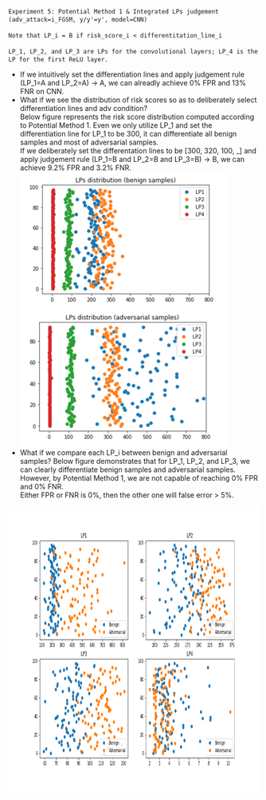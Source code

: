 

    Experiment 5: Potential Method 1 & Integrated LPs judgement (adv_attack=i_FGSM, y/y'=y', model=CNN)
  
    Note that LP_i = B if risk_score_i < differentitation_line_i
    
    LP_1, LP_2, and LP_3 are LPs for the convolutional layers; LP_4 is the LP for the first ReLU layer. 

- If we intuitively set the differentiation lines and apply judgement rule (LP_1=A and LP_2=A) -> A, we can alreadly achieve 0% FPR and 13% FNR on CNN. 
- What if we see the distribution of risk scores so as to deliberately select differentiation lines and adv condition? <br/> Below figure represents the risk score distribution computed according to Potential Method 1. Even we only utilize LP_1 and set the differentiation line for LP_1 to be 300, it can differentiate all benign samples and most of adversarial samples. <br/> If we deliberately set the differentation lines to be [300, 320, 100, \_] and apply judgement rule (LP_1=B and LP_2=B and LP_3=B) -> B, we can achieve 9.2% FPR and 3.2% FNR.<br/>
<img src="../Images/Exp5/Exp5_1.png" align="center" border="0" width="414" height="554"/><br/>
- What if we compare each LP_i between benign and adversarial samples? Below figure demonstrates that for LP_1, LP_2, and LP_3, we can clearly differentiate benign samples and adversarial samples. However, by Potential Method 1, we are not capable of reaching 0% FPR and 0% FNR. <br/> Either FPR or FNR is 0%, then the other one will false error > 5%. <br/>
<img src="../Images/Exp5/exp5_2.png" align="center" border="0" width="864" height="576"/>
